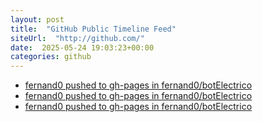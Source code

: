 ```yaml
---
layout: post
title:  "GitHub Public Timeline Feed"
siteUrl:  "http://github.com/"
date:  2025-05-24 19:03:23+00:00
categories: github
---
```

*  [fernand0 pushed to gh-pages in fernand0/botElectrico](https://github.com/fernand0/botElectrico/compare/fc04aba446...6e2a8ba294)
*  [fernand0 pushed to gh-pages in fernand0/botElectrico](https://github.com/fernand0/botElectrico/compare/801b4335b7...08fb59098b)
*  [fernand0 pushed to gh-pages in fernand0/botElectrico](https://github.com/fernand0/botElectrico/compare/19c554e28a...9b7927cf69)
